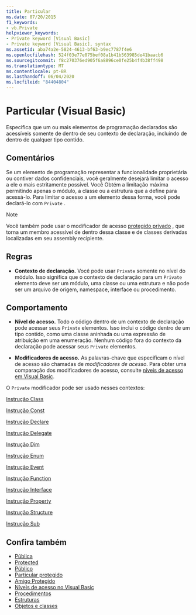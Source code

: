 ```yaml
---
title: Particular
ms.date: 07/20/2015
f1_keywords:
- vb.Private
helpviewer_keywords:
- Private keyword [Visual Basic]
- Private keyword [Visual Basic], syntax
ms.assetid: aba74a2e-5824-4613-bf63-b9ec7787f4e6
ms.openlocfilehash: 524f03e77e075bef08a1b41b563985de41baacb6
ms.sourcegitcommit: f8c270376ed905f6a8896ce0fe25b4f4b38ff498
ms.translationtype: MT
ms.contentlocale: pt-BR
ms.lasthandoff: 06/04/2020
ms.locfileid: "84404804"
---
```

# <a name="private-visual-basic"></a>Particular (Visual Basic)
Especifica que um ou mais elementos de programação declarados são acessíveis somente de dentro de seu contexto de declaração, incluindo de dentro de qualquer tipo contido.  
  
## <a name="remarks"></a>Comentários  
 Se um elemento de programação representar a funcionalidade proprietária ou contiver dados confidenciais, você geralmente desejará limitar o acesso a ele o mais estritamente possível. Você Obtém a limitação máxima permitindo apenas o módulo, a classe ou a estrutura que a define para acessá-lo. Para limitar o acesso a um elemento dessa forma, você pode declará-lo com `Private` .  

> [!NOTE]
> Você também pode usar o modificador de acesso [protegido privado](private-protected.md) , que torna um membro acessível de dentro dessa classe e de classes derivadas localizadas em seu assembly recipiente.

## <a name="rules"></a>Regras  

- **Contexto de declaração.** Você pode usar `Private` somente no nível do módulo. Isso significa que o contexto de declaração para um `Private` elemento deve ser um módulo, uma classe ou uma estrutura e não pode ser um arquivo de origem, namespace, interface ou procedimento.  
  
## <a name="behavior"></a>Comportamento  
  
- **Nível de acesso.** Todo o código dentro de um contexto de declaração pode acessar seus `Private` elementos. Isso inclui o código dentro de um tipo contido, como uma classe aninhada ou uma expressão de atribuição em uma enumeração. Nenhum código fora do contexto da declaração pode acessar seus `Private` elementos.  
  
- **Modificadores de acesso.** As palavras-chave que especificam o nível de acesso são chamadas de *modificadores de acesso*. Para obter uma comparação dos modificadores de acesso, consulte [níveis de acesso em Visual Basic](../../programming-guide/language-features/declared-elements/access-levels.md).  
  
 O `Private` modificador pode ser usado nesses contextos:  
  
 [Instrução Class](../statements/class-statement.md)  
  
 [Instrução Const](../statements/const-statement.md)  
  
 [Instrução Declare](../statements/declare-statement.md)  
  
 [Instrução Delegate](../statements/delegate-statement.md)  
  
 [Instrução Dim](../statements/dim-statement.md)  
  
 [Instrução Enum](../statements/enum-statement.md)  
  
 [Instrução Event](../statements/event-statement.md)  
  
 [Instrução Function](../statements/function-statement.md)  
  
 [Instrução Interface](../statements/interface-statement.md)  
  
 [Instrução Property](../statements/property-statement.md)  
  
 [Instrução Structure](../statements/structure-statement.md)  
  
 [Instrução Sub](../statements/sub-statement.md)  
  
## <a name="see-also"></a>Confira também

- [Pública](public.md)
- [Protected](protected.md)
- [Público](friend.md)
- [Particular protegido](./private-protected.md)
- [Amigo Protegido](./protected-friend.md)
- [Níveis de acesso no Visual Basic](../../programming-guide/language-features/declared-elements/access-levels.md)
- [Procedimentos](../../programming-guide/language-features/procedures/index.md)
- [Estruturas](../../programming-guide/language-features/data-types/structures.md)
- [Objetos e classes](../../programming-guide/language-features/objects-and-classes/index.md)
